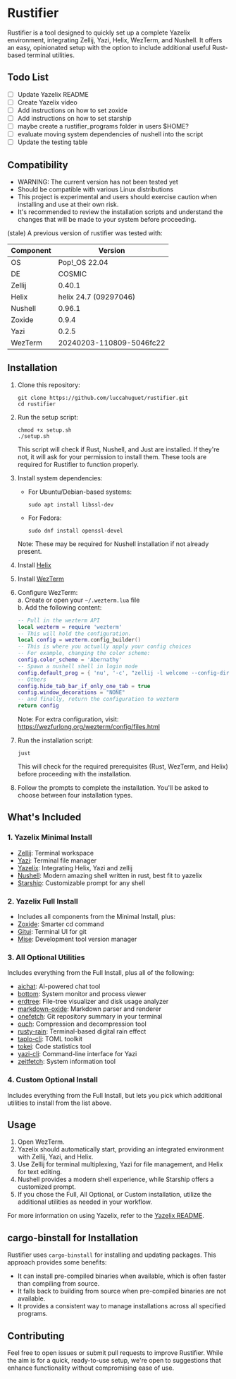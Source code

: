 # Rustifier

Rustifier is a tool designed to quickly set up a complete Yazelix environment, integrating Zellij, Yazi, Helix, WezTerm, and Nushell. It offers an easy, opinionated setup with the option to include additional useful Rust-based terminal utilities.

## Todo List

- [ ] Update Yazelix README
- [ ] Create Yazelix video
- [ ] Add instructions on how to set zoxide
- [ ] Add instructions on how to set starship
- [ ] maybe create a rustifier_programs folder in users $HOME?
- [ ] evaluate moving system dependencies of nushell into the script
- [ ] Update the testing table

## Compatibility
- WARNING: The current version has not been tested yet
- Should be compatible with various Linux distributions
- This project is experimental and users should exercise caution when installing and use at their own risk. 
- It's recommended to review the installation scripts and understand the changes that will be made to your system before proceeding.
  
(stale) A previous version of rustifier was tested with:

| Component | Version                  |
| --------- | ------------------------ |
| OS        | Pop!_OS 22.04            |
| DE        | COSMIC                   |
| Zellij    | 0.40.1                   |
| Helix     | helix 24.7 (09297046)    |
| Nushell   | 0.96.1                   |
| Zoxide    | 0.9.4                    |
| Yazi      | 0.2.5                    |
| WezTerm   | 20240203-110809-5046fc22 |

## Installation

1. Clone this repository:
   ```
   git clone https://github.com/luccahuguet/rustifier.git
   cd rustifier
   ```

2. Run the setup script:
   ```
   chmod +x setup.sh
   ./setup.sh
   ```
   This script will check if Rust, Nushell, and Just are installed. If they're not, it will ask for your permission to install them. These tools are required for Rustifier to function properly.

3. Install system dependencies:
   - For Ubuntu/Debian-based systems:
     ```
     sudo apt install libssl-dev
     ```
   - For Fedora:
     ```
     sudo dnf install openssl-devel
     ```
   Note: These may be required for Nushell installation if not already present.

4. Install [Helix](https://docs.helix-editor.com/install.html)

5. Install [WezTerm](https://wezfurlong.org/wezterm/install/linux.html)

6. Configure WezTerm:  
   a. Create or open your `~/.wezterm.lua` file  
   b. Add the following content:  

   ```lua
   -- Pull in the wezterm API
   local wezterm = require 'wezterm'
   -- This will hold the configuration.
   local config = wezterm.config_builder()
   -- This is where you actually apply your config choices
   -- For example, changing the color scheme:
   config.color_scheme = 'Abernathy'
   -- Spawn a nushell shell in login mode
   config.default_prog = { 'nu', '-c', "zellij -l welcome --config-dir ~/.config/yazelix/zellij options --layout-dir ~/.config/yazelix/zellij/layouts" }
   -- Others
   config.hide_tab_bar_if_only_one_tab = true
   config.window_decorations = "NONE"
   -- and finally, return the configuration to wezterm
   return config
   ```

   Note: For extra configuration, visit: https://wezfurlong.org/wezterm/config/files.html

7. Run the installation script:
   ```
   just
   ```
   This will check for the required prerequisites (Rust, WezTerm, and Helix) before proceeding with the installation.

8. Follow the prompts to complete the installation. You'll be asked to choose between four installation types.

## What's Included

### 1. Yazelix Minimal Install
- [Zellij](https://github.com/zellij-org/zellij): Terminal workspace
- [Yazi](https://github.com/sxyazi/yazi): Terminal file manager
- [Yazelix](https://github.com/luccahuguet/yazelix): Integrating Helix, Yazi and zellij
- [Nushell](https://www.nushell.sh/): Modern amazing shell written in rust, best fit to yazelix
- [Starship](https://starship.rs/): Customizable prompt for any shell

### 2. Yazelix Full Install
* Includes all components from the Minimal Install, plus:
* [Zoxide](https://github.com/ajeetdsouza/zoxide): Smarter cd command
* [Gitui](https://github.com/extrawurst/gitui): Terminal UI for git
* [Mise](https://github.com/jdx/mise): Development tool version manager

### 3. All Optional Utilities
Includes everything from the Full Install, plus all of the following:

- [aichat](https://github.com/sigoden/aichat): AI-powered chat tool
- [bottom](https://github.com/ClementTsang/bottom): System monitor and process viewer
- [erdtree](https://github.com/solidiquis/erdtree): File-tree visualizer and disk usage analyzer
- [markdown-oxide](https://github.com/Feel-ix-343/markdown-oxide): Markdown parser and renderer
- [onefetch](https://github.com/o2sh/onefetch): Git repository summary in your terminal
- [ouch](https://github.com/ouch-org/ouch): Compression and decompression tool
- [rusty-rain](https://github.com/cowboy8625/rusty-rain): Terminal-based digital rain effect
- [taplo-cli](https://github.com/tamasfe/taplo): TOML toolkit
- [tokei](https://github.com/XAMPPRocky/tokei): Code statistics tool
- [yazi-cli](https://github.com/sxyazi/yazi): Command-line interface for Yazi
- [zeitfetch](https://github.com/nidnogg/zeitfetch): System information tool

### 4. Custom Optional Install
Includes everything from the Full Install, but lets you pick which additional utilities to install from the list above.

## Usage

1. Open WezTerm.
2. Yazelix should automatically start, providing an integrated environment with Zellij, Yazi, and Helix.
3. Use Zellij for terminal multiplexing, Yazi for file management, and Helix for text editing.
4. Nushell provides a modern shell experience, while Starship offers a customized prompt.
5. If you chose the Full, All Optional, or Custom installation, utilize the additional utilities as needed in your workflow.

For more information on using Yazelix, refer to the [Yazelix README](https://github.com/luccahuguet/yazelix).

## cargo-binstall for Installation

Rustifier uses `cargo-binstall` for installing and updating packages. This approach provides some benefits:
- It can install pre-compiled binaries when available, which is often faster than compiling from source.
- It falls back to building from source when pre-compiled binaries are not available.
- It provides a consistent way to manage installations across all specified programs.

## Contributing

Feel free to open issues or submit pull requests to improve Rustifier. While the aim is for a quick, ready-to-use setup, we're open to suggestions that enhance functionality without compromising ease of use.
